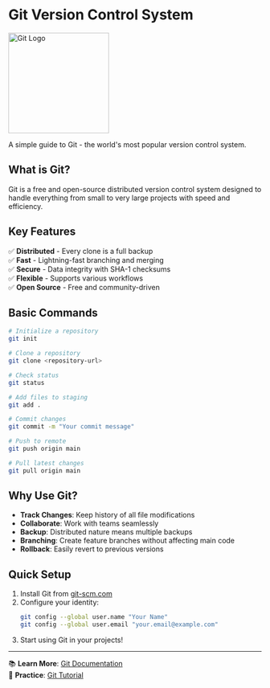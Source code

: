# Git Version Control System

<img src="https://git-scm.com/images/logos/downloads/Git-Logo-2Color.png" alt="Git Logo" width="200">

A simple guide to Git - the world's most popular version control system.

## What is Git?

Git is a free and open-source distributed version control system designed to handle everything from small to very large projects with speed and efficiency.

## Key Features

✅ **Distributed** - Every clone is a full backup  
✅ **Fast** - Lightning-fast branching and merging  
✅ **Secure** - Data integrity with SHA-1 checksums  
✅ **Flexible** - Supports various workflows  
✅ **Open Source** - Free and community-driven  

## Basic Commands

```bash
# Initialize a repository
git init

# Clone a repository
git clone <repository-url>

# Check status
git status

# Add files to staging
git add .

# Commit changes
git commit -m "Your commit message"

# Push to remote
git push origin main

# Pull latest changes
git pull origin main
```

## Why Use Git?

- **Track Changes**: Keep history of all file modifications
- **Collaborate**: Work with teams seamlessly
- **Backup**: Distributed nature means multiple backups
- **Branching**: Create feature branches without affecting main code
- **Rollback**: Easily revert to previous versions

## Quick Setup

1. Install Git from [git-scm.com](https://git-scm.com/)
2. Configure your identity:
   ```bash
   git config --global user.name "Your Name"
   git config --global user.email "your.email@example.com"
   ```
3. Start using Git in your projects!

---

📚 **Learn More**: [Git Documentation](https://git-scm.com/doc)  
🎯 **Practice**: [Git Tutorial](https://learngitbranching.js.org/)
